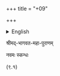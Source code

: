 +++
title = "+09"

+++



<details><summary>English</summary>

This file evolved from a file containing the reading of the BBT (ba) for the mūla as well as Śrīdhara Svāmī's commentary. When we have edited this file we followed Jagadīśalāla Śāstrī (śa) and give the alternative reading of the BBT in a footnote.


______

**Abbreviation**    **Source**

______
 ---------------------------------------------------
*śa*                Jagadīśalāla Śāstrī (ed.) *Bhāgavata Purāṇa with
              the Commentary of Śrīdhara Svāmīn*. Motīlāla
              Banārasīdāsa. Delhi. 1999

*bha*               Bhagavata Vidya Pith edition: (ed.) Bhagavata Rishi
              and Krishna Shankar Shastri (Sola Karnavati, 2052
              saM=1996).

*ba*                BBT (Bhaktivedanta Book Trust)

*pa*                ed. Puridasa Mahasaya. Vrindavan. 1955


______



______

**Commentary**          **Source**

______
 --------------------------------------------------
śrīdharaḥ               Some alternative readings taken from *śa.\
                  *However, the original source text is *ba*

madhvaḥ                 unknown

krama-sandarbhaḥ        *bha*

viśvanāthaḥ             unknown, occasionally from *śa.*

caitanya-mata-mañjuṣā   *pa*


______


</details>



श्रीमद्-भागवत-महा-पुराणम्

नवमः स्कन्धः

(९.१)
